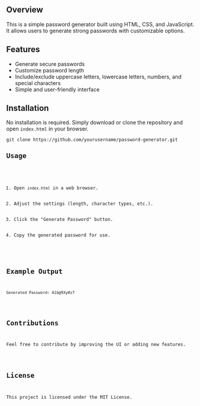 <h2>Overview</h2>
<p>This is a simple password generator built using HTML, CSS, and JavaScript. It allows users to generate strong passwords with customizable options.</p>

<h2>Features</h2>
<ul>
    <li>Generate secure passwords</li>
    <li>Customize password length</li>
    <li>Include/exclude uppercase letters, lowercase letters, numbers, and special characters</li>
    <li>Simple and user-friendly interface</li>
</ul>

<h2>Installation</h2>
<p>No installation is required. Simply download or clone the repository and open <code>index.html</code> in your browser.</p>
<pre><code>git clone https://github.com/yourusername/password-generator.git
<h2>Usage</h2>
<ol>
    <li>Open <code>index.html</code> in a web browser.</li>
    <li>Adjust the settings (length, character types, etc.).</li>
    <li>Click the "Generate Password" button.</li>
    <li>Copy the generated password for use.</li>
</ol>

<h2>Example Output</h2>
<pre><code>Generated Password: A1b@9Xy#z7</code></pre>

<h2>Contributions</h2>
<p>Feel free to contribute by improving the UI or adding new features.</p>

<h2>License</h2>
<p>This project is licensed under the MIT License.</p>
